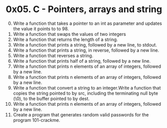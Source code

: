# 0x05. C - Pointers, arrays and string
0. Write a function that takes a pointer to an int as parameter and updates the value it points to to 98.
1. Write a function that swaps the values of two integers
2. Write a function that returns the length of a string.
3. Write a function that prints a string, followed by a new line, to stdout.
4. Write a function that prints a string, in reverse, followed by a new line.
5. Write a function that reverses a string.
6. Write a function that prints half of a string, followed by a new line.
7. Write a function that prints n elements of an array of integers, followed by a new line.
8. Write a function that prints n elements of an array of integers, followed by a new line.
9. Write a function that convert a string to an integer.Write a function that copies the string pointed to by src, including the terminating null byte (\0), to the buffer pointed to by dest.
10. Write a function that prints n elements of an array of integers, followed by a new line.
11. Create a program that generates random valid passwords for the program 101-crackme.

